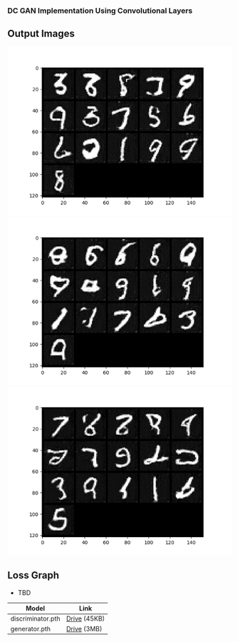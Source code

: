 ### DC GAN Implementation Using Convolutional Layers

## Output Images

![First Image](./results/generated_10_500.png)
![Second Image](./results/generated_10_1000.png)
![Third Image](./results/generated_10_3000.png)


## Loss Graph

- TBD

| Model | Link |
| ------------- | ------------- |
| discriminator.pth | [Drive](https://drive.google.com/file/d/1m-sRNbOWJiJQs4QzMmaAnu_sDkhMQjwz/view?usp=sharing) (45KB) |
| generator.pth | [Drive](https://drive.google.com/file/d/1h65bkLTUIcGggrikFo9JXuc3tVKCI0eC/view?usp=sharing) (3MB) |